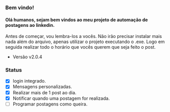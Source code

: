 ### Bem vindo!

#### Olá humanos, sejam bem vindos ao meu projeto de automação de postagens ao linkedin.

Antes de começar, vou lembra-los a vocês. Não irão precisar instalar mais nada além do arquivo, apenas utilizar o projeto executando o .exe. Logo em seguida realizar todo o horário que vocês querem que seja feito o post.

- Versão v2.0.4
### Status

- [x] login integrado.
- [x] Mensagens personalizadas.
- [x] Realizar mais de 1 post ao dia.
- [x] Notificar quando uma postagem for realizada.
- [ ] Programar postagens como queira.

